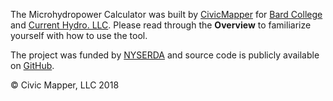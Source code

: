 The Microhydropower Calculator was built by [CivicMapper]("http://www.civicmapper.com) for [Bard College](http://www.bard.edu/) and [Current Hydro. LLC](http://www.currenthydro.com/). Please read through the **Overview** to familiarize yourself with how to use the tool.

The project was funded by [NYSERDA](https://www.nyserda.ny.gov/) and source code is publicly available on [GitHub](https://github.com/civicmapper/bard-hydropower/).

© Civic Mapper, LLC 2018

